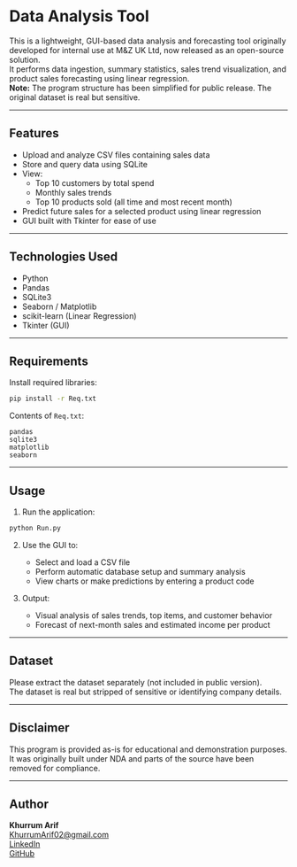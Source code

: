 # Data Analysis Tool

This is a lightweight, GUI-based data analysis and forecasting tool originally developed for internal use at M&Z UK Ltd, now released as an open-source solution.  
It performs data ingestion, summary statistics, sales trend visualization, and product sales forecasting using linear regression.  
**Note:** The program structure has been simplified for public release. The original dataset is real but sensitive.

---

## Features

- Upload and analyze CSV files containing sales data
- Store and query data using SQLite
- View:
  - Top 10 customers by total spend
  - Monthly sales trends
  - Top 10 products sold (all time and most recent month)
- Predict future sales for a selected product using linear regression
- GUI built with Tkinter for ease of use

---

## Technologies Used

- Python
- Pandas
- SQLite3
- Seaborn / Matplotlib
- scikit-learn (Linear Regression)
- Tkinter (GUI)

---

## Requirements

Install required libraries:

```bash
pip install -r Req.txt
```

Contents of `Req.txt`:

```
pandas
sqlite3
matplotlib
seaborn
```

---

## Usage

1. Run the application:

```bash
python Run.py
```

2. Use the GUI to:
   - Select and load a CSV file
   - Perform automatic database setup and summary analysis
   - View charts or make predictions by entering a product code

3. Output:
   - Visual analysis of sales trends, top items, and customer behavior
   - Forecast of next-month sales and estimated income per product

---

## Dataset

Please extract the dataset separately (not included in public version).  
The dataset is real but stripped of sensitive or identifying company details.

---

## Disclaimer

This program is provided as-is for educational and demonstration purposes.  
It was originally built under NDA and parts of the source have been removed for compliance.

---

## Author

**Khurrum Arif**  
[KhurrumArif02@gmail.com](mailto:KhurrumArif02@gmail.com)  
[LinkedIn](https://www.linkedin.com/in/khurrum-arif-uol)  
[GitHub](https://github.com/KhurrumA)
